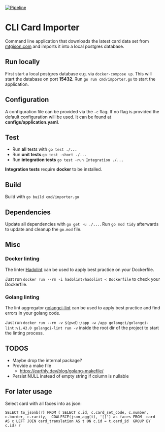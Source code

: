 [![Pipeline](https://github.com/konstantinfoerster/card-importer-go/actions/workflows/pipeline.yml/badge.svg?branch=main)](https://github.com/konstantinfoerster/card-importer-go/actions/workflows/pipeline.yml)

# CLI Card Importer

Command line application that downloads the latest card data set from [mtgjson.com](https://mtgjson.com/) and imports it
into a local postgres database.

## Run locally

First start a local postgres database e.g. via `docker-compose up`. This will start the database on port **15432**.
Run `go run cmd/importer.go` to start the application.

## Configuration

A configuration file can be provided via the `-c` flag. If no flag is provided the default configuration will be used.
It can be found at **configs/application.yaml**.

## Test

* Run **all** tests with `go test ./...`
* Run **unit tests** `go test -short ./...`
* Run **integration tests** `go test -run Integration ./...`

**Integration tests** require **docker** to be installed.

## Build

Build with `go build cmd/importer.go`

## Dependencies

Update all dependencies with `go get -u ./...`. Run `go mod tidy` afterwards to update and cleanup the `go.mod` file.

## Misc

### Docker linting

The linter [Hadolint](https://github.com/hadolint/hadolint) can be used to apply best practice on your Dockerfile.

Just run `docker run --rm -i hadolint/hadolint < Dockerfile` to check your Dockerfile.

### Golang linting

The lint aggregator [golangci-lint](https://golangci-lint.run/) can be used to apply best practice and find errors in
your golang code.

Just run `docker run --rm -v $(pwd):/app -w /app golangci/golangci-lint:v1.43.0 golangci-lint run -v` inside the root
dir of the project to start the linting process.

## TODOS

* Maybe drop the internal package?
* Provide a make file
    * https://earthly.dev/blog/golang-makefile/
* Persist NULL instead of empty string if column is nullable

## For later usage

Select card with all faces into as json:

```
SELECT to_jsonb(r) FROM ( SELECT c.id, c.card_set_code, c.number, c.border, c.rarity,  COALESCE(json_agg(t), '[]') as faces FROM  card AS c LEFT JOIN card_translation AS t ON c.id = t.card_id  GROUP BY c.id) r
```
